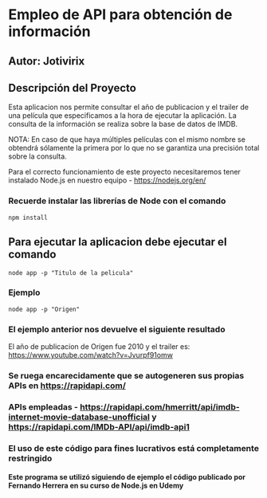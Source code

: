 # Empleo de API para obtención de información
## Autor: Jotivirix
## Descripción del Proyecto
Esta aplicacion nos permite consultar el año de publicacion y el trailer de una película que especificamos a la hora de ejecutar la aplicación. La consulta de la información se realiza sobre la base de datos de IMDB.

NOTA: En caso de que haya múltiples películas con el mismo nombre se obtendrá sólamente la primera por lo que no se garantiza una precisión total sobre la consulta.

Para el correcto funcionamiento de este proyecto necesitaremos tener instalado Node.js en nuestro equipo - https://nodejs.org/en/

### Recuerde instalar las librerías de Node con el comando
```
npm install
```

## Para ejecutar la aplicacion debe ejecutar el comando
```
node app -p "Titulo de la pelicula"
```

### Ejemplo
``` node app -p "Origen" ```
### El ejemplo anterior nos devuelve el siguiente resultado 
El año de publicacion de Origen fue 2010 y el trailer es: https://www.youtube.com/watch?v=Jvurpf91omw

### Se ruega encarecidamente que se autogeneren sus propias APIs en https://rapidapi.com/
### APIs empleadas - https://rapidapi.com/hmerritt/api/imdb-internet-movie-database-unofficial y https://rapidapi.com/IMDb-API/api/imdb-api1

### El uso de este código para fines lucrativos está completamente restringido

#### Este programa se utilizó siguiendo de ejemplo el código publicado por Fernando Herrera en su curso de Node.js en Udemy